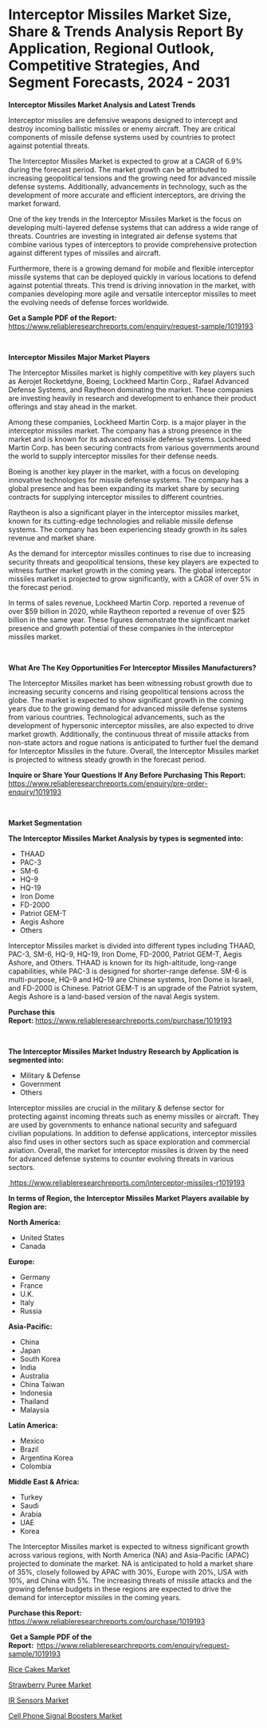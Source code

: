<p><h1>Interceptor Missiles Market Size, Share & Trends Analysis Report By Application, Regional Outlook, Competitive Strategies, And Segment Forecasts, 2024 - 2031</h1></p><p><strong>Interceptor Missiles Market Analysis and Latest Trends</strong></p>
<p><p>Interceptor missiles are defensive weapons designed to intercept and destroy incoming ballistic missiles or enemy aircraft. They are critical components of missile defense systems used by countries to protect against potential threats.</p><p>The Interceptor Missiles Market is expected to grow at a CAGR of 6.9% during the forecast period. The market growth can be attributed to increasing geopolitical tensions and the growing need for advanced missile defense systems. Additionally, advancements in technology, such as the development of more accurate and efficient interceptors, are driving the market forward.</p><p>One of the key trends in the Interceptor Missiles Market is the focus on developing multi-layered defense systems that can address a wide range of threats. Countries are investing in integrated air defense systems that combine various types of interceptors to provide comprehensive protection against different types of missiles and aircraft.</p><p>Furthermore, there is a growing demand for mobile and flexible interceptor missile systems that can be deployed quickly in various locations to defend against potential threats. This trend is driving innovation in the market, with companies developing more agile and versatile interceptor missiles to meet the evolving needs of defense forces worldwide.</p></p>
<p><strong>Get a Sample PDF of the Report:&nbsp;</strong> <a href="https://www.reliableresearchreports.com/enquiry/request-sample/1019193">https://www.reliableresearchreports.com/enquiry/request-sample/1019193</a></p>
<p>&nbsp;</p>
<p><strong>Interceptor Missiles Major Market Players</strong></p>
<p><p>The Interceptor Missiles market is highly competitive with key players such as Aerojet Rocketdyne, Boeing, Lockheed Martin Corp., Rafael Advanced Defense Systems, and Raytheon dominating the market. These companies are investing heavily in research and development to enhance their product offerings and stay ahead in the market. </p><p>Among these companies, Lockheed Martin Corp. is a major player in the interceptor missiles market. The company has a strong presence in the market and is known for its advanced missile defense systems. Lockheed Martin Corp. has been securing contracts from various governments around the world to supply interceptor missiles for their defense needs.</p><p>Boeing is another key player in the market, with a focus on developing innovative technologies for missile defense systems. The company has a global presence and has been expanding its market share by securing contracts for supplying interceptor missiles to different countries.</p><p>Raytheon is also a significant player in the interceptor missiles market, known for its cutting-edge technologies and reliable missile defense systems. The company has been experiencing steady growth in its sales revenue and market share.</p><p>As the demand for interceptor missiles continues to rise due to increasing security threats and geopolitical tensions, these key players are expected to witness further market growth in the coming years. The global interceptor missiles market is projected to grow significantly, with a CAGR of over 5% in the forecast period.</p><p>In terms of sales revenue, Lockheed Martin Corp. reported a revenue of over $59 billion in 2020, while Raytheon reported a revenue of over $25 billion in the same year. These figures demonstrate the significant market presence and growth potential of these companies in the interceptor missiles market.</p></p>
<p>&nbsp;</p>
<p><strong>What Are The Key Opportunities For Interceptor Missiles Manufacturers?</strong></p>
<p><p>The Interceptor Missiles market has been witnessing robust growth due to increasing security concerns and rising geopolitical tensions across the globe. The market is expected to show significant growth in the coming years due to the growing demand for advanced missile defense systems from various countries. Technological advancements, such as the development of hypersonic interceptor missiles, are also expected to drive market growth. Additionally, the continuous threat of missile attacks from non-state actors and rogue nations is anticipated to further fuel the demand for Interceptor Missiles in the future. Overall, the Interceptor Missiles market is projected to witness steady growth in the forecast period.</p></p>
<p><strong>Inquire or Share Your Questions If Any Before Purchasing This Report:</strong> <a href="https://www.reliableresearchreports.com/enquiry/pre-order-enquiry/1019193">https://www.reliableresearchreports.com/enquiry/pre-order-enquiry/1019193</a></p>
<p>&nbsp;</p>
<p><strong>Market Segmentation</strong></p>
<p><strong>The Interceptor Missiles Market Analysis by types is segmented into:</strong></p>
<p><ul><li>THAAD</li><li>PAC-3</li><li>SM-6</li><li>HQ-9</li><li>HQ-19</li><li>Iron Dome</li><li>FD-2000</li><li>Patriot GEM-T</li><li>Aegis Ashore</li><li>Others</li></ul></p>
<p><p>Interceptor Missiles market is divided into different types including THAAD, PAC-3, SM-6, HQ-9, HQ-19, Iron Dome, FD-2000, Patriot GEM-T, Aegis Ashore, and Others. THAAD is known for its high-altitude, long-range capabilities, while PAC-3 is designed for shorter-range defense. SM-6 is multi-purpose, HQ-9 and HQ-19 are Chinese systems, Iron Dome is Israeli, and FD-2000 is Chinese. Patriot GEM-T is an upgrade of the Patriot system, Aegis Ashore is a land-based version of the naval Aegis system.</p></p>
<p><strong>Purchase this Report:&nbsp;</strong><a href="https://www.reliableresearchreports.com/purchase/1019193">https://www.reliableresearchreports.com/purchase/1019193</a></p>
<p>&nbsp;</p>
<p><strong>The Interceptor Missiles Market Industry Research by Application is segmented into:</strong></p>
<p><ul><li>Military & Defense</li><li>Government</li><li>Others</li></ul></p>
<p><p>Interceptor missiles are crucial in the military & defense sector for protecting against incoming threats such as enemy missiles or aircraft. They are used by governments to enhance national security and safeguard civilian populations. In addition to defense applications, interceptor missiles also find uses in other sectors such as space exploration and commercial aviation. Overall, the market for interceptor missiles is driven by the need for advanced defense systems to counter evolving threats in various sectors.</p></p>
<p><a href="https://www.reliableresearchreports.com/interceptor-missiles-r1019193">&nbsp;https://www.reliableresearchreports.com/interceptor-missiles-r1019193</a></p>
<p><strong>In terms of Region, the Interceptor Missiles Market Players available by Region are:</strong></p>
<p>
    <p> <strong> North America: </strong>
        <ul>
            <li>United States</li>
            <li>Canada</li>
        </ul>
        </p> 
    <p> <strong> Europe: </strong>
        <ul>
            <li>Germany</li>
            <li>France</li>
            <li>U.K.</li>
            <li>Italy</li>
            <li>Russia</li>
        </ul>
        </p> 
    <p> <strong> Asia-Pacific: </strong>
        <ul>
            <li>China</li>
            <li>Japan</li>
            <li>South Korea</li>
            <li>India</li>
            <li>Australia</li>
            <li>China Taiwan</li>
            <li>Indonesia</li>
            <li>Thailand</li>
            <li>Malaysia</li>
        </ul>
        </p> 
    <p> <strong> Latin America: </strong>
        <ul>
            <li>Mexico</li>
            <li>Brazil</li>
            <li>Argentina Korea</li>
            <li>Colombia</li>
        </ul>
        </p> 
    <p> <strong> Middle East & Africa: </strong>
        <ul>
            <li>Turkey</li>
            <li>Saudi</li>
            <li>Arabia</li>
            <li>UAE</li>
            <li>Korea</li>
        </ul>
    </p>
    </p>
<p><p>The Interceptor Missiles market is expected to witness significant growth across various regions, with North America (NA) and Asia-Pacific (APAC) projected to dominate the market. NA is anticipated to hold a market share of 35%, closely followed by APAC with 30%, Europe with 20%, USA with 10%, and China with 5%. The increasing threats of missile attacks and the growing defense budgets in these regions are expected to drive the demand for interceptor missiles in the coming years.</p></p>
<p><strong>Purchase this Report: </strong><a href="https://www.reliableresearchreports.com/purchase/1019193">https://www.reliableresearchreports.com/purchase/1019193</a></p>
<p>&nbsp;<strong>Get a Sample PDF of the Report:&nbsp;&nbsp;</strong><a href="https://www.reliableresearchreports.com/enquiry/request-sample/1019193">https://www.reliableresearchreports.com/enquiry/request-sample/1019193</a></p>
<p><strong></strong></p>
<p><p><a href="https://medium.com/@liam.mcgrath5645/insights-into-the-rice-cakes-market-size-which-is-expanding-with-a-6-5-cagr-from-2024-2031-cb9cfead1696">Rice Cakes Market</a></p><p><a href="https://medium.com/@samantha.welch56767/global-strawberry-puree-market-by-product-type-by-application-by-region-and-companies-industry-3810c9bf9ca4">Strawberry Puree Market</a></p><p><a href="https://github.com/staberhelen84/Market-Research-Report-List-1/blob/main/ir-sensors-market.md">IR Sensors Market</a></p><p><a href="https://github.com/ValentineMike02/Market-Research-Report-List-1/blob/main/cell-phone-signal-boosters-market.md">Cell Phone Signal Boosters Market</a></p></p>